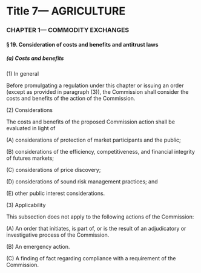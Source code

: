 
# Title 7— AGRICULTURE
### CHAPTER 1— COMMODITY EXCHANGES
#### § 19. Consideration of costs and benefits and antitrust laws
##### (a) Costs and benefits

(1) In general

Before promulgating a regulation under this chapter or issuing an order (except as provided in paragraph (3)), the Commission shall consider the costs and benefits of the action of the Commission.

(2) Considerations

The costs and benefits of the proposed Commission action shall be evaluated in light of

(A) considerations of protection of market participants and the public;

(B) considerations of the efficiency, competitiveness, and financial integrity of futures markets;

(C) considerations of price discovery;

(D) considerations of sound risk management practices; and

(E) other public interest considerations.

(3) Applicability

This subsection does not apply to the following actions of the Commission:

(A) An order that initiates, is part of, or is the result of an adjudicatory or investigative process of the Commission.

(B) An emergency action.

(C) A finding of fact regarding compliance with a requirement of the Commission.
